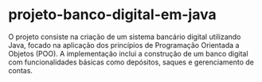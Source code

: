 # projeto-banco-digital-em-java
O projeto consiste na criação de um sistema bancário digital utilizando Java, focado na aplicação dos princípios de Programação Orientada a Objetos (POO). A implementação inclui a construção de um banco digital com funcionalidades básicas como depósitos, saques e gerenciamento de contas.
